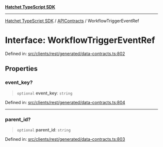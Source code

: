 [**Hatchet TypeScript SDK**](../../../../README.md)

***

[Hatchet TypeScript SDK](../../../../README.md) / [APIContracts](../README.md) / WorkflowTriggerEventRef

# Interface: WorkflowTriggerEventRef

Defined in: [src/clients/rest/generated/data-contracts.ts:802](https://github.com/hatchet-dev/hatchet/blob/0288a24f2e9f14787135b399bd47182f4d1260d9/sdks/typescript/src/clients/rest/generated/data-contracts.ts#L802)

## Properties

### event\_key?

> `optional` **event\_key**: `string`

Defined in: [src/clients/rest/generated/data-contracts.ts:804](https://github.com/hatchet-dev/hatchet/blob/0288a24f2e9f14787135b399bd47182f4d1260d9/sdks/typescript/src/clients/rest/generated/data-contracts.ts#L804)

***

### parent\_id?

> `optional` **parent\_id**: `string`

Defined in: [src/clients/rest/generated/data-contracts.ts:803](https://github.com/hatchet-dev/hatchet/blob/0288a24f2e9f14787135b399bd47182f4d1260d9/sdks/typescript/src/clients/rest/generated/data-contracts.ts#L803)
